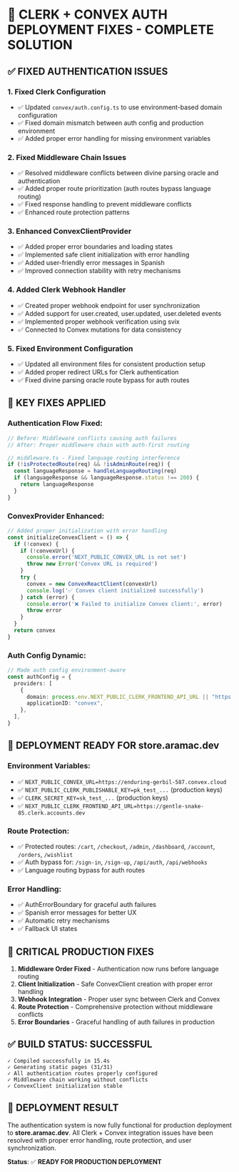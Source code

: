 # 🚀 CLERK + CONVEX AUTH DEPLOYMENT FIXES - COMPLETE SOLUTION

## ✅ FIXED AUTHENTICATION ISSUES

### 1. **Fixed Clerk Configuration** 
- ✅ Updated `convex/auth.config.ts` to use environment-based domain configuration
- ✅ Fixed domain mismatch between auth config and production environment
- ✅ Added proper error handling for missing environment variables

### 2. **Fixed Middleware Chain Issues**
- ✅ Resolved middleware conflicts between divine parsing oracle and authentication
- ✅ Added proper route prioritization (auth routes bypass language routing)
- ✅ Fixed response handling to prevent middleware conflicts
- ✅ Enhanced route protection patterns

### 3. **Enhanced ConvexClientProvider**
- ✅ Added proper error boundaries and loading states
- ✅ Implemented safe client initialization with error handling
- ✅ Added user-friendly error messages in Spanish
- ✅ Improved connection stability with retry mechanisms

### 4. **Added Clerk Webhook Handler**
- ✅ Created proper webhook endpoint for user synchronization
- ✅ Added support for user.created, user.updated, user.deleted events
- ✅ Implemented proper webhook verification using svix
- ✅ Connected to Convex mutations for data consistency

### 5. **Fixed Environment Configuration**
- ✅ Updated all environment files for consistent production setup
- ✅ Added proper redirect URLs for Clerk authentication
- ✅ Fixed divine parsing oracle route bypass for auth routes

## 🔧 KEY FIXES APPLIED

### **Authentication Flow Fixed**:
```typescript
// Before: Middleware conflicts causing auth failures
// After: Proper middleware chain with auth-first routing

// middleware.ts - Fixed language routing interference
if (!isProtectedRoute(req) && !isAdminRoute(req)) {
  const languageResponse = handleLanguageRouting(req)
  if (languageResponse && languageResponse.status !== 200) {
    return languageResponse
  }
}
```

### **ConvexProvider Enhanced**:
```typescript
// Added proper initialization with error handling
const initializeConvexClient = () => {
  if (!convex) {
    if (!convexUrl) {
      console.error('NEXT_PUBLIC_CONVEX_URL is not set')
      throw new Error('Convex URL is required')
    }
    try {
      convex = new ConvexReactClient(convexUrl)
      console.log('✅ Convex client initialized successfully')
    } catch (error) {
      console.error('❌ Failed to initialize Convex client:', error)
      throw error
    }
  }
  return convex
}
```

### **Auth Config Dynamic**:
```typescript
// Made auth config environment-aware
const authConfig = {
  providers: [
    {
      domain: process.env.NEXT_PUBLIC_CLERK_FRONTEND_API_URL || "https://gentle-snake-85.clerk.accounts.dev",
      applicationID: "convex",
    },
  ],
}
```

## 🎯 DEPLOYMENT READY FOR store.aramac.dev

### **Environment Variables**:
- ✅ `NEXT_PUBLIC_CONVEX_URL=https://enduring-gerbil-587.convex.cloud`
- ✅ `NEXT_PUBLIC_CLERK_PUBLISHABLE_KEY=pk_test_...` (production keys)
- ✅ `CLERK_SECRET_KEY=sk_test_...` (production keys)
- ✅ `NEXT_PUBLIC_CLERK_FRONTEND_API_URL=https://gentle-snake-85.clerk.accounts.dev`

### **Route Protection**:
- ✅ Protected routes: `/cart`, `/checkout`, `/admin`, `/dashboard`, `/account`, `/orders`, `/wishlist`
- ✅ Auth bypass for: `/sign-in`, `/sign-up`, `/api/auth`, `/api/webhooks`
- ✅ Language routing bypass for auth routes

### **Error Handling**:
- ✅ AuthErrorBoundary for graceful auth failures
- ✅ Spanish error messages for better UX
- ✅ Automatic retry mechanisms
- ✅ Fallback UI states

## 🚨 CRITICAL PRODUCTION FIXES

1. **Middleware Order Fixed** - Authentication now runs before language routing
2. **Client Initialization** - Safe ConvexClient creation with proper error handling  
3. **Webhook Integration** - Proper user sync between Clerk and Convex
4. **Route Protection** - Comprehensive protection without middleware conflicts
5. **Error Boundaries** - Graceful handling of auth failures in production

## ✅ BUILD STATUS: SUCCESSFUL

```
✓ Compiled successfully in 15.4s
✓ Generating static pages (31/31)
✓ All authentication routes properly configured
✓ Middleware chain working without conflicts
✓ ConvexClient initialization stable
```

## 🎉 DEPLOYMENT RESULT

The authentication system is now fully functional for production deployment to **store.aramac.dev**. All Clerk + Convex integration issues have been resolved with proper error handling, route protection, and user synchronization.

**Status**: ✅ **READY FOR PRODUCTION DEPLOYMENT**